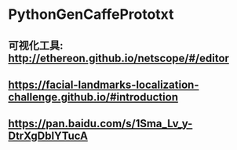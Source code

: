 # PythonGenCaffePrototxt
## 可视化工具: http://ethereon.github.io/netscope/#/editor
## https://facial-landmarks-localization-challenge.github.io/#introduction
## https://pan.baidu.com/s/1Sma_Lv_y-DtrXgDblYTucA
